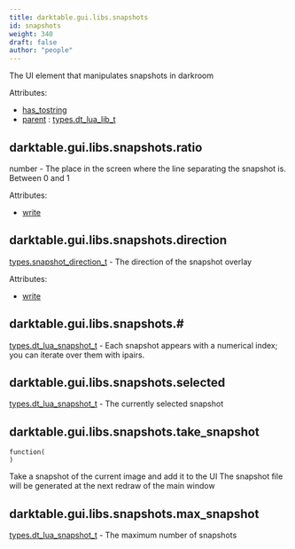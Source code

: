 ```yaml
---
title: darktable.gui.libs.snapshots
id: snapshots
weight: 340
draft: false
author: "people"
---
```


The UI element that manipulates snapshots in darkroom

Attributes:
* [has_tostring](../../../Attributes#has_tostring)
* [parent](../Attributes#parent) : [types.dt_lua_lib_t](../../../types/dt_lua_lib_t)

## darktable.gui.libs.snapshots.ratio

number - The place in the screen where the line separating the snapshot is. Between 0 and 1

Attributes:
* [write](../../../Attributes#write)

## darktable.gui.libs.snapshots.direction

[types.snapshot_direction_t](../../../types/snapshot_direction_t) - The direction of the snapshot overlay

Attributes:
* [write](../../../Attributes#write)

## darktable.gui.libs.snapshots.#

[types.dt_lua_snapshot_t](../../../types/dt_lua_snapshot_t) - Each snapshot appears with a numerical index; you can iterate over them with ipairs.

## darktable.gui.libs.snapshots.selected

[types.dt_lua_snapshot_t](../../../types/dt_lua_snapshot_t) - The currently selected snapshot

## darktable.gui.libs.snapshots.take_snapshot

```
function(
)
```

Take a snapshot of the current image and add it to the UI
The snapshot file will be generated at the next redraw of the main window

## darktable.gui.libs.snapshots.max_snapshot

[types.dt_lua_snapshot_t](../../../types/dt_lua_snapshot_t) - The maximum number of snapshots

